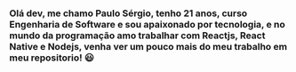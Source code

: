 ### Olá dev, me chamo Paulo Sérgio, tenho 21 anos, curso Engenharia de Software e sou apaixonado por tecnologia, e no mundo da programação amo trabalhar com Reactjs, React Native e Nodejs, venha ver um pouco mais do meu trabalho em meu repositorio! :smiley:

<!--
**PauloSanches12/PauloSanches12** is a ✨ _special_ ✨ repository because its `README.md` (this file) appears on your GitHub profile.

Here are some ideas to get you started:

- 🔭 I’m currently working on ...
- 🌱 I’m currently learning ...
- 👯 I’m looking to collaborate on ...
- 🤔 I’m looking for help with ...
- 💬 Ask me about ...
- 📫 How to reach me: ...
- 😄 Pronouns: ...
- ⚡ Fun fact: ...
-->
